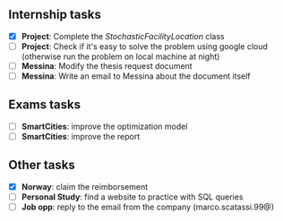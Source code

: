 ## Internship tasks
- [x] **Project**: Complete the *StochasticFacilityLocation* class
- [ ] **Project**: Check if it's easy to solve the problem using google cloud (otherwise run the problem on local machine at night)
- [ ] **Messina**: Modify the thesis request document 
- [ ] **Messina**: Write an email to Messina about the document itself

## Exams tasks
- [ ] **SmartCities**: improve the optimization model
- [ ] **SmartCities**: improve the report

## Other tasks
- [x] **Norway**: claim the reimborsement
- [ ] **Personal Study**: find a website to practice with SQL queries
- [ ] **Job opp**: reply to the email from the company (marco.scatassi.99@)